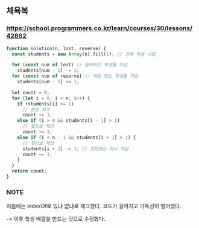## 체육복

### https://school.programmers.co.kr/learn/courses/30/lessons/42862

```js
function solution(n, lost, reserve) {
  const students = new Array(n).fill(1); // 전체 학생 나열

  for (const num of lost) // 잃어버린 학생들 차감
    students[num - 1] -= 1;
  for (const num of reserve) // 여분 있는 학생들 가감
    students[num - 1] += 1;

  let count = 0;
  for (let i = 0; i < n; i++) {
    if (students[i] >= 1)
      // 본인 체크
      count += 1;
    else if (i > 0 && students[i - 1] > 1)
      // 앞번호 체크
      count += 1;
    else if (i < n - 1 && students[i + 1] > 1) {
      // 뒷번호 체크
      students[i + 1] -= 1; // 뒷번호는 하나 차감
      count += 1;
    }
  }
  return count;
}
```

### NOTE

처음에는 indexOf로 있냐 없냐로 체크했다.
코드가 길어지고 가독성이 떨어졌다.

->
이후 학생 배열을 만드는 것으로 수정했다.
